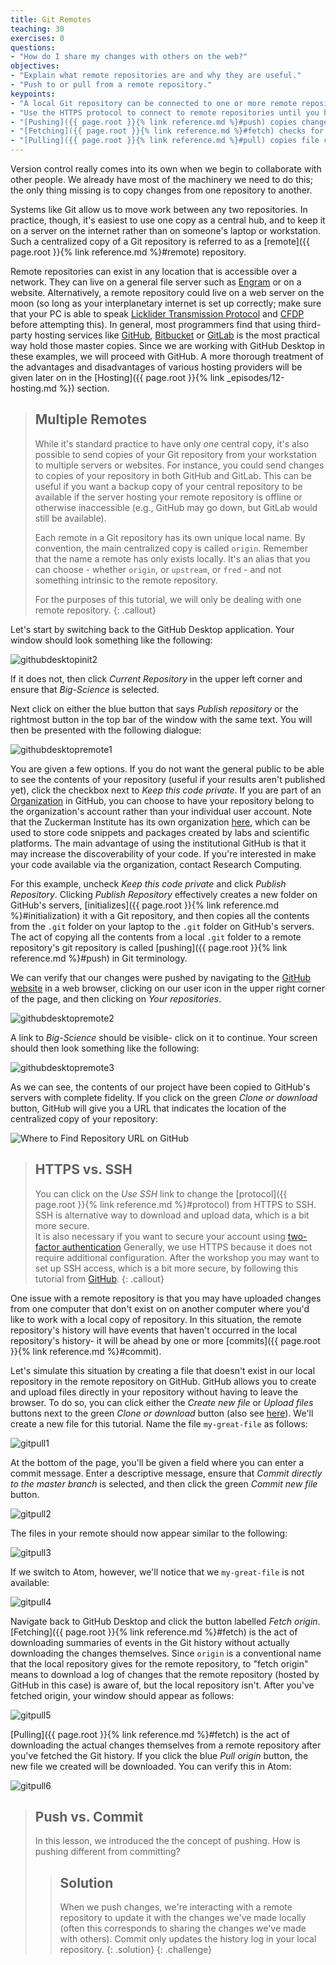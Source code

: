 ```yaml
---
title: Git Remotes
teaching: 30
exercises: 0
questions:
- "How do I share my changes with others on the web?"
objectives:
- "Explain what remote repositories are and why they are useful."
- "Push to or pull from a remote repository."
keypoints:
- "A local Git repository can be connected to one or more remote repositories."
- "Use the HTTPS protocol to connect to remote repositories until you have learned how to set up SSH."
- "[Pushing]({{ page.root }}{% link reference.md %}#push) copies changes from a local repository to a remote repository."
- "[Fetching]({{ page.root }}{% link reference.md %}#fetch) checks for changes in the history of a remote repository and copies data about those historical events to a local repository."
- "[Pulling]({{ page.root }}{% link reference.md %}#pull) copies file changes from a remote repository to a local repository."
---
```


Version control really comes into its own when we begin to collaborate with
other people.  We already have most of the machinery we need to do this; the
only thing missing is to copy changes from one repository to another.

Systems like Git allow us to move work between any two repositories.  In
practice, though, it's easiest to use one copy as a central hub, and to keep it
on a server on the internet rather than on someone's laptop or workstation.
Such a centralized copy of a Git repository is referred to as a [remote]({{ page.root }}{% link reference.md %}#remote) repository.

Remote repositories can exist in any location that is accessible over a network.
They can live on a general file server such as [Engram](https://confluence.columbia.edu/confluence/display/zmbbi/Engram%3A+Research+Data+Storage) or on a website.  Alternatively, a remote repository could live on a web server on the moon (so long as your interplanetary internet is set up correctly; make sure that your PC is able to speak [Licklider Transmission Protocol](https://en.wikipedia.org/wiki/Licklider_Transmission_Protocol) and [CFDP](https://en.wikipedia.org/wiki/CCSDS_File_Delivery_Protocol) before attempting this).
In general, most programmers find that using third-party hosting
services like [GitHub](https://github.com), [Bitbucket](https://bitbucket.org) or
[GitLab](https://gitlab.com/) is the most practical way hold those master copies.  Since we are working
with GitHub Desktop in these examples, we will proceed with GitHub.  A more thorough treatment of the
advantages and disadvantages of various hosting providers will be given later on in the [Hosting]({{ page.root }}{% link _episodes/12-hosting.md %}) section.

> ## Multiple Remotes
>
> While it's standard practice to have only *one* central copy, it's also possible to send copies
> of your Git repository from your workstation to multiple servers or websites.
> For instance, you could send changes to copies of your repository in both GitHub and GitLab.
> This can be useful if you want a backup copy of your central repository to be available if
> the server hosting your remote repository is offline or otherwise inaccessible (e.g., GitHub may go down, but GitLab would still be available).
>
> Each remote in a Git repository has its own unique local name.  By convention, the main centralized
> copy is called `origin`.  Remember that the name a remote has only exists locally. It's
> an alias that you can choose - whether `origin`, or `upstream`, or `fred` -
> and not something intrinsic to the remote repository.
>
> For the purposes of this tutorial, we will only be dealing with one remote repository.
{: .callout}

Let's start by switching back to the GitHub Desktop application.  Your window should look something like the following:

![githubdesktopinit2](../fig/github-desktop-init-2.png)

If it does not, then click *Current Repository* in the upper left corner and ensure that *Big-Science* is selected.

Next click on either the blue button that says *Publish repository* or the rightmost button in the top bar of the window with the same text.  You will then be presented with the following dialogue:

![githubdesktopremote1](../fig/github-desktop-remote-1.png)

You are given a few options.  If you do not want the general public to be able to see the contents of your repository (useful if your results aren't published yet), click the checkbox next to *Keep this code private*.  If you are part of an [Organization](https://help.github.com/en/github/setting-up-and-managing-organizations-and-teams/about-organizations) in GitHub, you can choose to have your repository belong to the organization's account rather than your individual user account.  Note that the Zuckerman Institute has its own organization [here](https://github.com/ZuckermanBrain/), which can be used to store code snippets and packages created by labs and scientific platforms.  The main advantage of using the institutional GitHub is that it may increase the discoverability of your code.  If you're interested in make your code available via the organization, contact Research Computing.

For this example, uncheck *Keep this code private* and click *Publish Repository*.  Clicking *Publish Repository* effectively creates a new folder on GitHub's servers, [initializes]({{ page.root }}{% link reference.md %}#initialization) it with a Git repository, and then copies all the contents from the `.git` folder on your
laptop to the `.git` folder on GitHub's servers.  The act of copying all the contents from a local `.git` folder to a remote repository's git repository is called [pushing]({{ page.root }}{% link reference.md %}#push) in Git terminology.

We can verify that our changes were pushed by navigating to the [GitHub website](https://github.com) in a web browser, clicking on our user icon in the upper right corner of the page, and then clicking on *Your repositories*.

![githubdesktopremote2](../fig/github-desktop-remote-2.png)

A link to *Big-Science* should be visible- click on it to continue.
Your screen should then look something like the following:

![githubdesktopremote3](../fig/github-desktop-remote-3.png)

As we can see, the contents of our project have been copied to GitHub's servers with complete fidelity.
If you click on the green *Clone or download* button, GitHub will give you a URL that indicates the location
of the centralized copy of your repository:

![Where to Find Repository URL on GitHub](../fig/github-find-repo-string.png)

> ## HTTPS vs. SSH
>
> You can click on the *Use SSH* link to change the [protocol]({{ page.root }}{% link reference.md %}#protocol)
> from HTTPS to SSH.  SSH is alternative way to download and upload data, which is a bit more secure.  
> It is also necessary if you want to secure your account using [two-factor authentication](https://help.github.com/en/github/authenticating-to-github/securing-your-account-with-two-factor-authentication-2fa) Generally,
> we use HTTPS because it does not require additional configuration.  After the workshop you may want to set up
> SSH access, which is a bit more secure, by following this tutorial from [GitHub](https://help.github.com/articles/generating-ssh-keys).
{: .callout}

One issue with a remote repository is that you may have uploaded changes from one computer that don't exist on
on another computer where you'd like to work with a local copy of repository.  In this situation,
the remote repository's history will have events that haven't occurred in the local repository's history-
it will be ahead by one or more [commits]({{ page.root }}{% link reference.md %}#commit).

Let's simulate this situation by creating a file that doesn't exist in our local repository in the remote repository on GitHub.
GitHub allows you to create and upload files directly in
your repository without having to leave the browser.
To do so, you can click either the *Create new file* or *Upload files* buttons next to
the green *Clone or download* button (also see [here](https://help.github.com/articles/adding-a-file-to-a-repository/)).  We'll create a new file for this tutorial.  Name the file `my-great-file` as follows:

![gitpull1](../fig/git-pull-1.png)

At the bottom of the page, you'll be given a field where you can enter a commit message.  Enter a descriptive message, ensure that *Commit directly to the master branch* is selected, and then click the green *Commit new file* button.

![gitpull2](../fig/git-pull-2.png)

The files in your remote should now appear similar to the following:

![gitpull3](../fig/git-pull-3.png)

If we switch to Atom, however, we'll notice that we `my-great-file` is not available:

![gitpull4](../fig/git-pull-4.png)

Navigate back to GitHub Desktop and click the button labelled *Fetch origin*.  [Fetching]({{ page.root }}{% link reference.md %}#fetch) is the act of downloading summaries of events in the Git history without actually downloading the changes themselves.  Since `origin` is a conventional name that the local repository gives for the remote repository, to "fetch origin" means to download a log of changes that the remote repository (hosted by GitHub in this case) is aware of, but the local repository isn't.  After you've fetched origin, your window should appear as follows:

![gitpull5](../fig/git-pull-5.png)

[Pulling]({{ page.root }}{% link reference.md %}#fetch) is the act of downloading the actual changes themselves from a remote repository after you've fetched the Git history.  If you click the blue *Pull origin* button, the new file we created will be downloaded.  You can verify this in Atom:

![gitpull6](../fig/git-pull-6.png)


> ## Push vs. Commit
>
> In this lesson, we introduced the the concept of pushing.
> How is pushing different from committing?
>
> > ## Solution
> > When we push changes, we're interacting with a remote repository to update it with the changes
> > we've made locally (often this corresponds to sharing the changes we've made with others).
> > Commit only updates the history log in your local repository.
> {: .solution}
{: .challenge}
